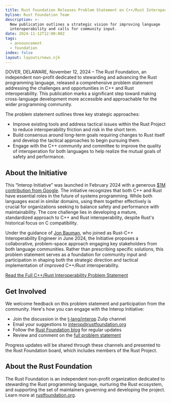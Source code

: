 ```yaml
---
title: Rust Foundation Releases Problem Statement on C++/Rust Interoperability
byline: Rust Foundation Team
description: >-
  New publication outlines a strategic vision for improving language
  interoperability and calls for community input.
date: 2024-11-12T12:00:00Z
tags:
  - announcement
  - foundation
index: false
layout: layouts/news.njk
---
```

DOVER, DELAWARE, November 12, 2024 – The Rust Foundation, an independent non-profit dedicated to stewarding and advancing the Rust programming language, released a comprehensive problem statement addressing the challenges and opportunities in C++ and Rust interoperability. This publication marks a significant step toward making cross-language development more accessible and approachable for the wider programming community.

The problem statement outlines three key strategic approaches:

* Improve existing tools and address tactical issues within the Rust Project to reduce interoperability friction and risk in the short term.
* Build consensus around long-term goals requiring changes to Rust itself and develop the tactical approaches to begin pursuing them.
* Engage with the C++ community and committee to improve the quality of interoperation for both languages to help realize the mutual goals of safety and performance.

## About the Initiative

This “Interop Initiative” was launched in February 2024 with a generous [$1M contribution from Google](https://foundation.rust-lang.org/news/google-contributes-1m-to-rust-foundation-to-support-c-rust-interop-initiative/). The initiative recognizes that both C++ and Rust have essential roles in the future of systems programming. While both languages excel in similar domains, using them together effectively is crucial for organizations seeking to balance safety and performance with maintainability. The core challenge lies in developing a mature, standardized approach to C++ and Rust interoperability, despite Rust's historical focus on C compatibility.

Under the guidance of [Jon Bauman](https://foundation.rust-lang.org/news/welcoming-rust-c-interoperability-engineer-jon-bauman-to-the-rust-foundation-team/), who joined as Rust-C++ Interoperability Engineer in June 2024, the Initiative proposes a collaborative, problem-space approach engaging key stakeholders from both language communities. Rather than prescribing specific solutions, this problem statement serves as a foundation for community input and participation in shaping both the strategic direction and tactical implementation of improved C++/Rust interoperability.

[Read the Full C++/Rust Interoperability Problem Statement](https://github.com/rustfoundation/interop-initiative/blob/main/problem-statement.md)

## Get Involved

We welcome feedback on this problem statement and participation from the community. Here's how you can engage with the Interop Initiative:

* Join the discussion in the [t-lang/interop](https://rust-lang.zulipchat.com/#narrow/stream/427678-t-lang.2Finterop) Zulip channel
* Email your suggestions to [interop@rustfoundation.org]()
* Follow the [Rust Foundation blog](https://foundation.rust-lang.org/news/) for regular updates
* Review and comment on the [full problem statement](https://github.com/rustfoundation/interop-initiative/blob/main/problem-statement.md)

Progress updates will be shared through these channels and presented to the Rust Foundation board, which includes members of the Rust Project.

## About the Rust Foundation

The Rust Foundation is an independent non-profit organization dedicated to stewarding the Rust programming language, nurturing the Rust ecosystem, and supporting the set of maintainers governing and developing the project. Learn more at [rustfoundation.org](http://foundation.rust-lang.org/).

&nbsp;